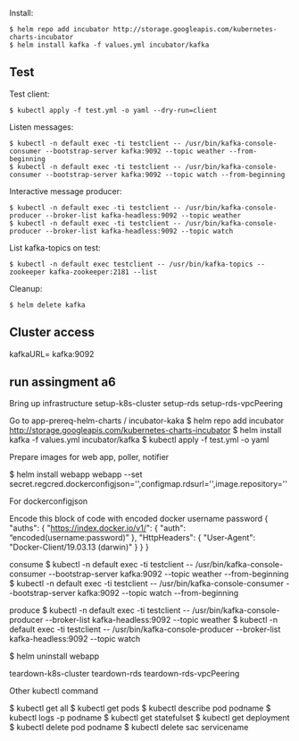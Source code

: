 Install:
```
$ helm repo add incubator http://storage.googleapis.com/kubernetes-charts-incubator
$ helm install kafka -f values.yml incubator/kafka
```

## Test
Test client:
```
$ kubectl apply -f test.yml -o yaml --dry-run=client
```

Listen messages:
```
$ kubectl -n default exec -ti testclient -- /usr/bin/kafka-console-consumer --bootstrap-server kafka:9092 --topic weather --from-beginning
$ kubectl -n default exec -ti testclient -- /usr/bin/kafka-console-consumer --bootstrap-server kafka:9092 --topic watch --from-beginning
```

Interactive message producer:
```
$ kubectl -n default exec -ti testclient -- /usr/bin/kafka-console-producer --broker-list kafka-headless:9092 --topic weather
$ kubectl -n default exec -ti testclient -- /usr/bin/kafka-console-producer --broker-list kafka-headless:9092 --topic watch
```

List kafka-topics on test:
```
$ kubectl -n default exec testclient -- /usr/bin/kafka-topics --zookeeper kafka-zookeeper:2181 --list
```

Cleanup:
```
$ helm delete kafka
```

## Cluster access
kafkaURL= kafka:9092


## run assingment a6
Bring up infrastructure
setup-k8s-cluster
setup-rds
setup-rds-vpcPeering

Go to app-prereq-helm-charts / incubator-kaka
$ helm repo add incubator http://storage.googleapis.com/kubernetes-charts-incubator
$ helm install kafka -f values.yml incubator/kafka
$ kubectl apply -f test.yml -o yaml


Prepare images for web app, poller, notifier

$ helm install webapp webapp  --set secret.regcred.dockerconfigjson='<dockerconfig>',configmap.rdsurl='<dbinstance-endpoint>',image.repository='<image-name>'

For dockerconfigjson 

Encode this block of code with encoded docker username password
{
    "auths": {
        "https://index.docker.io/v1/": {
            "auth": “encoded(username:password)”
        },
        "HttpHeaders": {
            "User-Agent": "Docker-Client/19.03.13 (darwin)"
        }
    }
}

consume 
$ kubectl -n default exec -ti testclient -- /usr/bin/kafka-console-consumer --bootstrap-server kafka:9092 --topic weather --from-beginning
$ kubectl -n default exec -ti testclient -- /usr/bin/kafka-console-consumer --bootstrap-server kafka:9092 --topic watch --from-beginning

produce
$ kubectl -n default exec -ti testclient -- /usr/bin/kafka-console-producer --broker-list kafka-headless:9092 --topic weather
$ kubectl -n default exec -ti testclient -- /usr/bin/kafka-console-producer --broker-list kafka-headless:9092 --topic watch


$ helm uninstall webapp
  
teardown-k8s-cluster
teardown-rds
teardown-rds-vpcPeering



Other kubectl command 

$ kubectl get all
$ kubectl get pods
$ kubectl describe pod podname
$ kubectl logs -p podname
$ kubectl get statefulset
$ kubectl get deployment
$ kubectl delete pod podname
$ kubectl delete sac servicename
